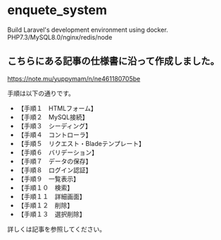 # enquete_system

Build Laravel's development environment using docker.
PHP7.3/MySQL8.0/nginx/redis/node


## こちらにある記事の仕様書に沿って作成しました。
https://note.mu/yuppymam/n/ne461180705be

手順は以下の通りです。

- 【手順１　HTMLフォーム】
- 【手順２　MySQL接続】
- 【手順３　シーディング】
- 【手順４　コントローラ】
- 【手順５　リクエスト・Bladeテンプレート】　
- 【手順６　バリデーション】
- 【手順７　データの保存】
- 【手順８　ログイン認証】
- 【手順９　一覧表示】
- 【手順１０　検索】
- 【手順１１　詳細画面】
- 【手順１２　削除】
- 【手順１３　選択削除】

詳しくは記事を参照してください。
